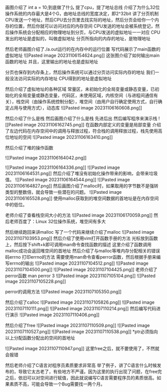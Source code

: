 画图介绍了
int a = 10;到底做了什么
提了cpu，提了地址总线
介绍了为什么32位操作系统的内存最大是4个G，由地址总线的宽度决定，即2^32bit
讲了分页机制
CPU发送一个地址，然后CPU去分页里去找实际的地址，然后分页会给你一个内存的位置，然后你就可以访问对应的内存空间
CPU发送的地址会被系统登记，然后操作系统会分配相应的物理地址到分页，与CPU发送的虚拟地址一一对应
CPU发出的地址是虚拟的，叫做虚拟地址
分页所指向的内存的地址，是物理地址

然后老师画图介绍了./a.out运行的在内存中的运行位置
写代码展示了main函数的虚拟地址
![[Pasted image 20231106154624.png]]
这张图介绍了如何输出main函数的地址
并且，这里输出的地址也是虚拟地址

分页也保存到内存条上，然后操作系统可以通过分页访问实际内存的地址
我们一般没法访问实际的内存地址
CPU得到的地址是虚拟地址

然后介绍了虚拟地址的各种区域
常量区，未初始化的全局变量或静态变量，已初始化的全局变量或静态变量，代码区，未使用区域，内核空间（与进程间通信有关），栈空间（由操作系统控制分配），堆空间（由用户自行确定使用方式，自行确定占用与使用方式），动态库
![[Pasted image 20231106160608.png]]

然后介绍了什么是栈
然后画图介绍了什么是栈
先进后出
然后编写程序来演示栈
![[Pasted image 20231106162745.png]]
在函数内部定义的变量是局部变量
介绍了左边代码在内存空间中的调用与释放过程，符合栈的调用释放过程，栈先使用高位地址的空间
![[Pasted image 20231106163410.png]]

然后介绍了堆的操作函数

![[Pasted image 20231106164042.png]]

![[Pasted image 20231106164336.png]]
![[Pasted image 20231106164531.png]]
然后介绍了堆没有初始化操作带来的影响，会带来垃圾值。
![[Pasted image 20231106164544.png]]
![[Pasted image 20231106164827.png]]
然后画图介绍了malloc时，如果取用的字节数不是强转类型的整数倍，就会导致一些潜在的问题。
![[Pasted image 20231106165528.png]]
使用malloc获取到的堆空间数据的首地址是在内存空间中的低位。

老师介绍了查看栈空间大小的方法
![[Pasted image 20231106170059.png]]
然后老师百度了：Linux 32位操作系统，堆空间有多大

然后继续跑回来讲malloc
写了一个代码来继续介绍了malloc
![[Pasted image 20231107103953.png]]
然后介绍了使用vim打开函数手册的方法
光标放到函数上，然后按下shift+k即可调用man命令查找函数的描述
这里介绍了函数调用malloc成功会返回堆空间的首地址
然后介绍了与malloc等堆内存分配相关的错误码errno
打印errno的方法
需要使用man命令查看perror函数，然后根据手册来编写errno的输出
![[Pasted image 20231107104512.png]]
![[Pasted image 20231107104500.png]]
![[Pasted image 20231107104425.png]]
老师介绍了perror函数
man perror 3
![[Pasted image 20231107105104.png]]
![[Pasted image 20231107105228.png]]

perror的调用方法
![[Pasted image 20231107105350.png]]

然后介绍了calloc
![[Pasted image 20231107105826.png]]
![[Pasted image 20231107110111.png]]
![[Pasted image 20231107110214.png]]
然后编写代码进行演示
![[Pasted image 20231107110406.png]]

然后介绍了free
![[Pasted image 20231107110509.png]]
![[Pasted image 20231107110527.png]]
![[Pasted image 20231107110538.png]]
\*ptr必须指向以上分配函数分配出的空间的首地址

![[Pasted image 20231107110947.png]]
这里free之后，就不要使用了，不然就会报错

然后老师介绍了C语言对程序员素质要求非常高
举了例子，讲了C语言什么时候发布的，导致它太古老了，有些地方不严谨。因为这里的执行出现了问题，在free完之后，依旧可以对空间进行赋值，因此就说编写C语言需要程序员的素质很高。如果素质不高，可能会导致一个Bug需要找一两个月。

